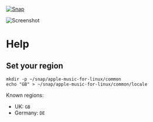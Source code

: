 [![Snap](https://bit.ly/2ZWfetD)](https://snapcraft.io/apple-music-for-linux)

![Screenshot](https://bit.ly/2S7BOh8)

# Help

## Set your region

```
mkdir -p ~/snap/apple-music-for-linux/common
echo "GB" > ~/snap/apple-music-for-linux/common/locale
```

Known regions:
- UK: `GB`
- Germany: `DE`
